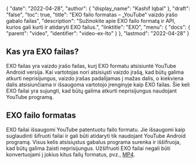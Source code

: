 {
  "date": "2022-04-28",
  "author": {
    "display_name": "Kashif Iqbal"
},
  "draft": "false",
  "toc": true,
  "title": "EXO failo formatas – „YouTube“ vaizdo įrašo gabalo failas",
  "description": "Sužinokite apie EXO failo formatą ir API, kurios gali kurti ir atidaryti EXO failus.",
  "linktitle": "EXO",
  "menu": {
    "docs": {
      "parent": "video",
      "identifier": "video-ex-lto"
}
},
  "lastmod": "2022-04-28"
}

## Kas yra EXO failas?

EXO failas yra vaizdo įrašo failas, kurį EXO formatu atsisiuntė YouTube Android versija. Kai vartotojas nori atsisiųsti vaizdo įrašą, kad būtų galima atkurti neprisijungus, vaizdo įrašas padalijamas į mažas dalis, o kiekviena dalis atsisiunčiama ir išsaugoma vartotojo įrenginyje kaip EXO failas. Šie keli EXO failai yra sujungti, kad būtų galima atkurti neprisijungus naudojant YouTube programą.

## EXO failo formatas

EXO failai išsaugomi YouTube patentuotu failo formatu. Jie išsaugomi kaip suglaudinti šifruoti failai ir gali būti atidaryti tik naudojant YouTube Android programą. Visus kelis atsisiųstus gabalus programa surenka ir iššifruoja, kad būtų galima žaisti neprisijungus. Užšifruoti EXO failai negali būti konvertuojami į jokius kitus failų formatus, pvz., [MP4](/video/mp4/).

